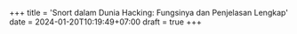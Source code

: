 +++
title = 'Snort dalam Dunia Hacking: Fungsinya dan Penjelasan Lengkap'
date = 2024-01-20T10:19:49+07:00
draft = true
+++
